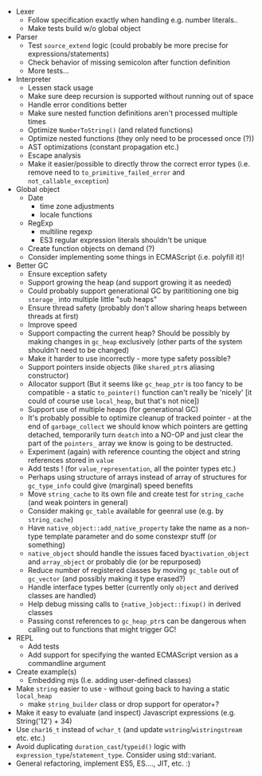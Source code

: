 * Lexer
    - Follow specification exactly when handling e.g. number literals..
    - Make tests build w/o global object
* Parser
    - Test `source_extend` logic (could probably be more precise for expressions/statements)
    - Check behavior of missing semicolon after function definition
    - More tests...
* Interpreter
    - Lessen stack usage
    - Make sure deep recursion is supported without running out of space
    - Handle error conditions better
    - Make sure nested function definitions aren't processed multiple times
    - Optimize `NumberToString()` (and related functions)
    - Optimize nested functions (they only need to be processed once (?))
    - AST optimizations (constant propagation etc.)
    - Escape analysis
    - Make it easier/possible to directly throw the correct error types (i.e. remove need to `to_primitive_failed_error` and `not_callable_exception`)
 * Global object
    - Date
        - time zone adjustments
        - locale functions
    - RegExp
        - multiline regexp
        - ES3 regular expression literals shouldn't be unique
    - Create function objects on demand (?)
    - Consider implementing some things in ECMAScript (i.e. polyfill it)!
* Better GC
    - Ensure exception safety
    - Support growing the heap (and support growing it as needed)
    - Could probably support generational GC by parititioning one big `storage_` into multiple little "sub heaps"
    - Ensure thread safety (probably don't allow sharing heaps between threads at first)
    - Improve speed
    - Support compacting the current heap? Should be possibly by making changes in `gc_heap` exclusively (other parts of the system shouldn't need to be changed)
    - Make it harder to use incorrectly - more type safety possible?
    - Support pointers inside objects (like `shared_ptr`s aliasing constructor)
    - Allocator support (But it seems like `gc_heap_ptr` is too fancy to be compatible - a static `to_pointer()` function can't really be 'nicely' [it could of course use `local_heap`, but that's not nice])
    - Support use of multiple heaps (for generational GC)
    - It's probably possible to optimize cleanup of tracked pointer - at the end of `garbage_collect` we should know which pointers are getting detached, temporarily turn `deatch` into a NO-OP and just clear the part of the `pointers_` array we know is going to be destructed.
    - Experiment (again) with reference counting the object and string references stored in `value`
    - Add tests ! (for `value_representation`, all the pointer types etc.)
    - Perhaps using structure of arrays instead of array of structures for `gc_type_info` could give (marginal) speed benefits
    - Move `string_cache` to its own file and create test for `string_cache` (and weak pointers in general)
    - Consider making `gc_table` available for geenral use (e.g. by `string_cache`)
    - Have `native_object::add_native_property` take the name as a non-type template parameter and do some constexpr stuff (or something)
    - `native_object` should handle the issues faced by`activation_object` and `array_object` or probably die (or be repurposed)
    - Reduce number of registered classes by moving `gc_table` out of `gc_vector` (and possibly making it type erased?)
    - Handle interface types better (currently only `object` and derived classes are handled)
    - Help debug missing calls to `{native_}object::fixup()` in derived classes
    - Passing const references to `gc_heap_ptr`s can be dangerous when calling out to functions that might trigger GC!
* REPL
    - Add tests
    - Add support for specifying the wanted ECMAScript version as a commandline argument
* Create example(s)
    - Embedding mjs (I.e. adding user-defined classes)
* Make `string` easier to use - without going back to having a static `local_heap`
    - make `string_builder` class or drop support for operator+?
* Make it easy to evaluate (and inspect) Javascript expressions (e.g. String('12') + 34)
* Use `char16_t` instead of `wchar_t` (and update `wstring`/`wistringstream` etc. etc.)
* Avoid duplicating `duration_cast`/`typeid()` logic with `expression_type`/`statement_type`. Consider using std::variant.
* General refactoring, implement ES5, ES...., JIT, etc. :)

